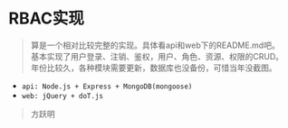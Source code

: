 RBAC实现
==============

> 算是一个相对比较完整的实现。具体看api和web下的README.md吧。  
> 基本实现了用户登录、注销、鉴权，用户、角色、资源、权限的CRUD。  
> 年份比较久，各种模块需要更新，数据库也没备份，可惜当年没截图。  

- `api: Node.js + Express + MongoDB(mongoose)`
- `web: jQuery + doT.js`


> 方跃明
